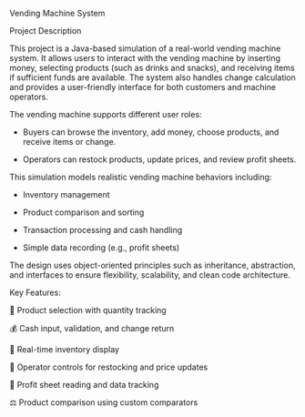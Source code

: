 Vending Machine System

Project Description

This project is a Java-based simulation of a real-world vending machine system. It allows users to interact with the vending machine by inserting money, selecting products (such as drinks and snacks), and receiving items if sufficient funds are available. The system also handles change calculation and provides a user-friendly interface for both customers and machine operators.

The vending machine supports different user roles:

- Buyers can browse the inventory, add money, choose products, and receive items or change.

- Operators can restock products, update prices, and review profit sheets.

This simulation models realistic vending machine behaviors including:

- Inventory management

- Product comparison and sorting

- Transaction processing and cash handling

- Simple data recording (e.g., profit sheets)

The design uses object-oriented principles such as inheritance, abstraction, and interfaces to ensure flexibility, scalability, and clean code architecture.

 Key Features:

🛒 Product selection with quantity tracking

💰 Cash input, validation, and change return

🔄 Real-time inventory display

🔧 Operator controls for restocking and price updates

📂 Profit sheet reading and data tracking

⚖️ Product comparison using custom comparators
